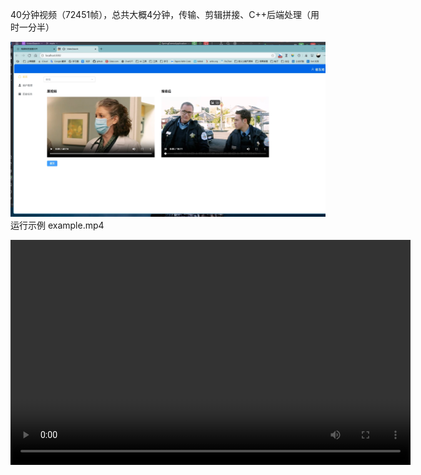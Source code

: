 40分钟视频（72451帧），总共大概4分钟，传输、剪辑拼接、C++后端处理（用时一分半）

![example](example.png)
运行示例 example.mp4

<video width="640" height="360" controls>
  <source src="./example.mp4" type="video/mp4">
  不支持 video 标签
</video>

